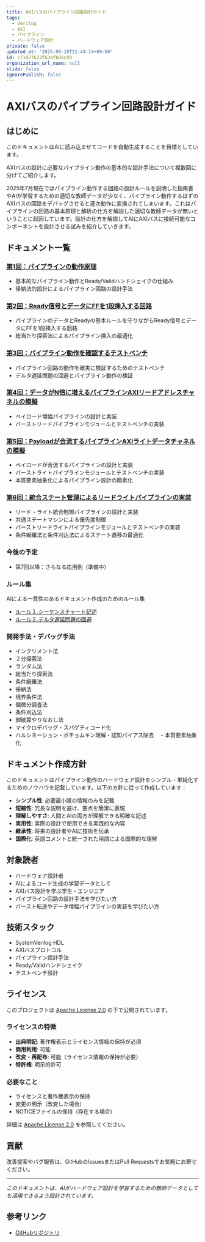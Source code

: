```yaml
---
title: AXIバスのパイプライン回路設計ガイド
tags:
  - Verilog
  - AXI
  - パイプライン
  - ハードウェア設計
private: false
updated_at: '2025-08-10T21:44:14+09:00'
id: c71877673f63afb08cd9
organization_url_name: null
slide: false
ignorePublish: false
---
```

# AXIバスのパイプライン回路設計ガイド

## はじめに

このドキュメントはAIに読み込ませてコードを自動生成することを目標としています。

AXIバスの設計に必要なパイプライン動作の基本的な設計手法について複数回に分けてご紹介します。

2025年7月現在ではパイプライン動作する回路の設計ルールを説明した指南書やAIが学習するための適切な教師データが少なく、パイプライン動作するはずのAXIバスの回路をデバッグさせると逐次動作に変換されてしまいます。これはパイプラインの回路の基本原理と解析の仕方を解説した適切な教師データが無いということに起因しています。設計の仕方を解説してAIにAXIバスに接続可能なコンポーネントを設計させる試みを紹介していきます。

## ドキュメント一覧

### [第1回：パイプラインの動作原理](https://qiita.com/hwengjp/items/6b5042a337353d923fb4)
 - 基本的なパイプライン動作とReady/Validハンドシェイクの仕組み
 - 帰納法的設計によるパイプライン回路の設計手法

### [第2回：Ready信号とデータにFFを1段挿入する回路](https://qiita.com/hwengjp/items/fef41aedf5fd22b52046)
 - パイプラインのデータとReadyの基本ルールを守りながらReady信号とデータにFFを1段挿入する回路
 - 総当たり探索法によるパイプライン挿入の最適化

### [第3回：パイプライン動作を確認するテストベンチ](https://qiita.com/hwengjp/items/7772fc5593d66c94b452)
 - パイプライン回路の動作を確実に検証するためのテストベンチ
 - デルタ遅延問題の回避とパイプライン動作の検証

### [第4回：データがN倍に増えるパイプラインAXIリードアドレスチャネルの模擬](https://qiita.com/hwengjp/items/02652260c79489513dc8)
 - ペイロード増幅パイプラインの設計と実装
 - バーストリードパイプラインモジュールとテストベンチの実装

### [第5回：Payloadが合流するパイプラインAXIライトデータチャネルの模擬](https://qiita.com/hwengjp/items/67484682dece95e8d2fb)
 - ペイロードが合流するパイプラインの設計と実装
 - バーストライトパイプラインモジュールとテストベンチの実装
 - 本質要素抽象化によるパイプライン設計の簡素化

### [第6回：統合ステート管理によるリードライトパイプラインの実装](https://qiita.com/hwengjp/items/TO_BE_UPDATED_LATER)
 - リード・ライト統合制御パイプラインの設計と実装
 - 共通ステートマシンによる優先度制御
 - バーストリードライトパイプラインモジュールとテストベンチの実装
 - 条件網羅法と条件刈込法によるステート遷移の最適化

### 今後の予定
- 第7回以降：さらなる応用例（準備中）

### ルール集
AIによる一貫性のあるドキュメント作成のためのルール集

- [ルール１.シーケンスチャート記述](https://qiita.com/hwengjp/items/1aebda802f415973065a)
- [ルール２.デルタ遅延問題の回避](https://qiita.com/hwengjp/items/1610f8b60cc5053ee0fa)

### 開発手法・デバッグ手法

  - インクリメント法
  - ２分探索法
  - ランダム法
  - 総当たり探索法
  - 条件網羅法
  - 帰納法
  - 境界条件法
  - 偏微分調査法
  - 条件刈込法
  - 御破算やりなおし法
  - マイクロデバッグ・スパゲティコード化
  - ハルシネーション・ポチョムキン理解・認知バイアス除去
　- 本質要素抽象化

## ドキュメント作成方針

このドキュメントはパイプライン動作のハードウェア設計をシンプル・単純化するためのノウハウを記載しています。以下の方針に従って作成しています：

- **シンプル性**: 必要最小限の情報のみを記載
- **短縮性**: 冗長な説明を避け、要点を簡潔に表現
- **理解しやすさ**: 人間とAIの両方が理解できる明確な記述
- **実用性**: 実際の設計で使用できる実践的な内容
- **継承性**: 将来の設計者やAIに技術を伝承
- **国際化**: 英語コメントと統一された用語による国際的な理解

## 対象読者

- ハードウェア設計者
- AIによるコード生成の学習データとして
- AXIバス設計を学ぶ学生・エンジニア
- パイプライン回路の設計手法を学びたい方
- バースト転送やデータ増幅パイプラインの実装を学びたい方

## 技術スタック

- SystemVerilog HDL
- AXIバスプロトコル
- パイプライン設計手法
- Ready/Validハンドシェイク
- テストベンチ設計

## ライセンス

このプロジェクトは [Apache License 2.0](https://www.apache.org/licenses/LICENSE-2.0) の下で公開されています。

### ライセンスの特徴
- **出典明記**: 著作権表示とライセンス情報の保持が必須
- **商用利用**: 可能
- **改変・再配布**: 可能（ライセンス情報の保持が必要）
- **特許権**: 明示的許可

### 必要なこと
- ライセンスと著作権表示の保持
- 変更の明示（改変した場合）
- NOTICEファイルの保持（存在する場合）

詳細は [Apache License 2.0](https://www.apache.org/licenses/LICENSE-2.0) を参照してください。

## 貢献

改善提案やバグ報告は、GitHubのIssuesまたはPull Requestsでお気軽にお寄せください。

---

*このドキュメントは、AIがハードウェア設計を学習するための教師データとしても活用できるよう設計されています。*

## 参考リンク

* [GitHubリポジトリ](https://github.com/hwengjp/axi_pipeline_design_guide)

